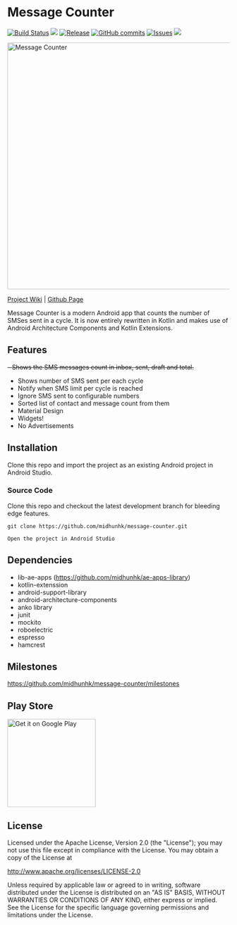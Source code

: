 Message Counter
===============
[![Build Status](https://travis-ci.org/midhunhk/message-counter.svg?branch=unicorn_r2)](https://travis-ci.org/midhunhk/message-counter) 
![](https://img.shields.io/badge/api-16+-008080.svg)
[![Release](https://img.shields.io/github/release/midhunhk/message-counter.svg)](https://github.com/midhunhk/message-counter/releases) 
[![GitHub commits](https://img.shields.io/github/commits-since/midhunhk/message-counter/v3.3.0.svg)](https://github.com/midhunhk/message-counter) 
[![Issues](https://img.shields.io/github/issues/midhunhk/message-counter.svg)](https://github.com/midhunhk/message-counter/issues) 
[![](https://img.shields.io/badge/codename-wyvern-FF9800.svg)](https://github.com/midhunhk/message-counter/wiki/Codenames)

<img alt="Message Counter" src="https://github.com/midhunhk/message-counter/blob/master/docs/images/002.png" width="560"/>

[Project Wiki](https://github.com/midhunhk/message-counter/wiki) | [Github Page](http://midhunhk.github.io/message-counter)

Message Counter is a modern Android app that counts the number of SMSes sent in a cycle. It is now entirely rewritten in Kotlin and makes use of Android Architecture Components and Kotlin Extensions.

## Features
~~- Shows the SMS messages count in inbox, sent, draft and total.~~
- Shows number of SMS sent per each cycle
- Notify when SMS limit per cycle is reached
- Ignore SMS sent to configurable numbers
- Sorted list of contact and message count from them
- Material Design
- Widgets!
- No Advertisements
 
## Installation
Clone this repo and import the project as an existing Android project in Android Studio.

### Source Code
Clone this repo and checkout the latest development branch for bleeding edge features.

```
git clone https://github.com/midhunhk/message-counter.git

Open the project in Android Studio
```
 
## Dependencies
 - lib-ae-apps (https://github.com/midhunhk/ae-apps-library)
 - kotlin-extenssion
 - android-support-library
 - android-architecture-components
 - anko library
 - junit
 - mockito
 - roboelectric
 - espresso
 - hamcrest

## Milestones
https://github.com/midhunhk/message-counter/milestones

## Play Store

<a href="https://play.google.com/store/apps/details?id=com.ae.apps.messagecounter">
 <img alt="Get it on Google Play" width="200px" src="https://play.google.com/intl/en_us/badges/images/generic/en_badge_web_generic.png">
</a>
 
## License
 Licensed under the Apache License, Version 2.0 (the "License");
 you may not use this file except in compliance with the License.
 You may obtain a copy of the License at
  
 http://www.apache.org/licenses/LICENSE-2.0
  
 Unless required by applicable law or agreed to in writing, software
 distributed under the License is distributed on an "AS IS" BASIS,
 WITHOUT WARRANTIES OR CONDITIONS OF ANY KIND, either express or implied.
 See the License for the specific language governing permissions and
 limitations under the License.

